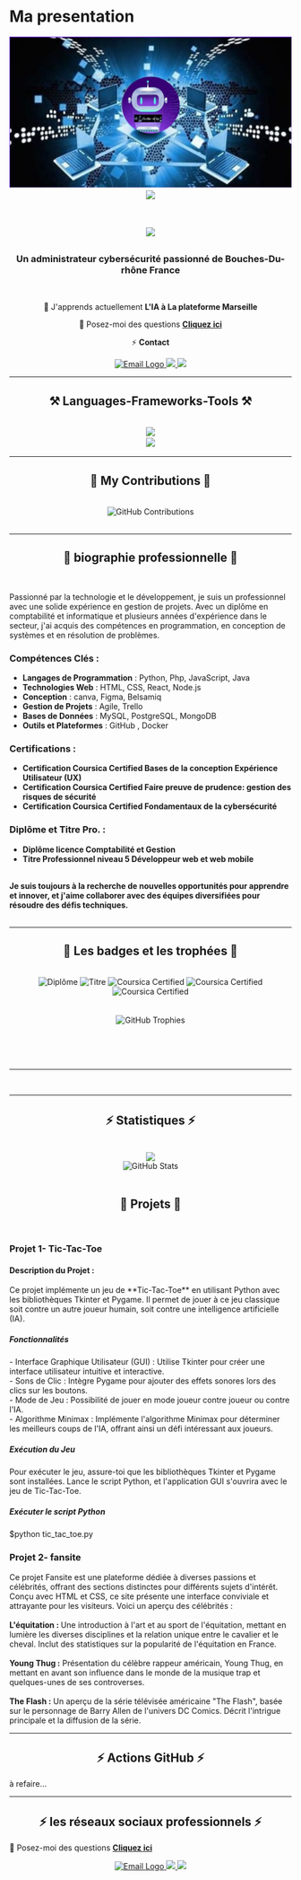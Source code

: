 # Ma presentation
<div align="center" >
    <img src="images/Portfolio-IA.jpg" alt="IA"> 
</div>
<div align="center" >
    <img align="center" src="https://visitor-badge.laobi.icu/badge?page_id=mohammed-zelmati.presentation" />
</div>

<h1 align="center">
    <img src="https://readme-typing-svg.herokuapp.com/?&font=Righteous&size=35&center=true&vCenter=true&center=true&width=900&height=70&duration=5000&lines=Salut!+👋;+Je+suis+Mohammed+ZELMATI+!;Espérant+en+Data+Scientist;" />
           
</h1>
<h3 align="center">Un administrateur cybersécurité passionné  de Bouches-Du-rhône France</h3>
<br/>
<div align="center">
 
 🌱 J'apprends actuellement **L'IA à La plateforme Marseille**

💬 Posez-moi des questions  **[Cliquez ici](https://github.com/mohammed-zelmati/presentation/issues)**

⚡  **Contact**
 </div>
<div align="center">
  <a href="mailto:mohammed.zelmati@laplateforme.io">
    <img src="https://img.shields.io/badge/Gmail-333333?style=for-the-badge&logo=gmail&logoColor=red" alt="Email Logo" />
  </a>
  <a href="https://www.linkedin.com/in/mohammed-zelmati-5a3283340/" target="_blank">
    <img src="https://img.shields.io/badge/LinkedIn-0077B5?style=for-the-badge&logo=linkedin&logoColor=white" target="_blank" />
  </a>
  <a href="https://mohammed-zelmati.github.io/" target="_blank">
     <img src="https://img.shields.io/badge/Portfolio-FF5722?style=for-the-badge&logo=todoist&logoColor=white" target="_blank" /> 
  </a>
</div>
 <hr/>
<h2 align="center">⚒️ Languages-Frameworks-Tools ⚒️</h2>
<br/>
<div align="center" background="white">
    <img src="https://skillicons.dev/icons?i=css,html,bootstrap,vscode,figma,git,github,debian" /><br>
    <img src="https://skillicons.dev/icons?i=python,javascript,php,mysql,bash,c#,java" />
</div>
<hr/>
<div align="center">
  <h2>🐍 My Contributions 🐍</h2>
  <br>
    <div align="center">
      <img alt="GitHub Contributions" src="https://ghchart.rshah.org/mohammed-zelmati" />
    </div>
  <br/>
</div>
<hr/>
<div align="center">
  <h2>🐍 biographie professionnelle 🐍</h2>
</div>
  <br>

Passionné par la technologie et le développement, je suis un professionnel avec une solide expérience en gestion de projets. Avec un diplôme en comptabilité et informatique et plusieurs années d'expérience dans le secteur, j'ai acquis des compétences en programmation, en conception de systèmes et en résolution de problèmes.

### Compétences Clés :
- **Langages de Programmation** : Python, Php, JavaScript, Java 
- **Technologies Web** : HTML, CSS, React, Node.js
- **Conception** : canva, Figma, Belsamiq
- **Gestion de Projets** : Agile, Trello
- **Bases de Données** : MySQL, PostgreSQL, MongoDB
- **Outils et Plateformes** : GitHub , Docker

### Certifications :
- **Certification Coursica Certified Bases de la conception Expérience Utilisateur (UX)**
- **Certification Coursica Certified Faire preuve de prudence: gestion des risques de sécurité**
- **Certification Coursica Certified Fondamentaux de la cybersécurité**
  <br>
### Diplôme et Titre Pro. :
- **Diplôme licence Comptabilité et Gestion**
- **Titre Professionnel niveau 5 Développeur web et web mobile**
<br/>
<strong>Je suis toujours à la recherche de nouvelles opportunités pour apprendre et innover, et j'aime collaborer avec des équipes diversifiées pour résoudre des défis techniques.</strong>
  <br/><br/>
<hr/>
<div>
<div align="center">
  <h2>🐍 Les badges et les trophées 🐍</h2>
</div>
  <br>
<div align="center">
  <!-- Diplôme Licence Comptabilité et Gestion -->
  <img src="https://img.shields.io/badge/Diplôme-Licence Comptabilité et Gestion-orange" alt="Diplôme" />

  <!-- Titre Professionnel DWWM -->
  <img src="https://img.shields.io/badge/Titre Professionnel-DWWM niveau 5-brown" alt="Titre" />
    
  <!-- Certification 1 Coursica -->
  <img src="https://img.shields.io/badge/Gestion des risques de sécurité-Coursica-blue" alt="Coursica Certified" />

  <!-- Certification 2 Coursica -->
  <img src="https://img.shields.io/badge/Coursica Certified-Fondamentaux de la cybersécurité-yellow" alt="Coursica Certified" />

  <!-- Certification 3 Coursica -->
  <img src="https://img.shields.io/badge/Bases de la conception Expérience Utilisateur (UX)-CoursicaCertified-brightgreen" alt="Coursica Certified" />
      <br/><br/><br/>
  <!-- GitHub Trophy -->
  <img src="https://github-profile-trophy.vercel.app/?username=mohammed-zelmati" alt="GitHub Trophies" />
</div>

  <br/><br/><br/>
</div>
<hr/>

<br/>
<hr/>
<h2 align="center">⚡ Statistiques ⚡</h2>
<br>
<div align="center">
    <img align="center" src="https://visitor-badge.laobi.icu/badge?page_id=mohammed-zelmati.presentation"/> 

</div>
<div align="center" >
    <img alt="GitHub Stats" src="https://github-readme-stats.vercel.app/api?username=mohammed-zelmati&show_icons=true&theme=radical&v=1" />
</div>
<br>
<div align="center">
    <h2>🐍 Projets 🐍</h2>
</div>
<br>
<h3>Projet 1- Tic-Tac-Toe</h3>
<h4> Description du Projet :</h4>
<p>Ce projet implémente un jeu de **Tic-Tac-Toe** en utilisant Python avec les bibliothèques Tkinter et Pygame. Il permet de jouer à ce jeu classique soit contre un autre joueur humain, soit contre une intelligence artificielle (IA).</p>

<h5>Fonctionnalités</h5> 
- Interface Graphique Utilisateur (GUI) : Utilise Tkinter pour créer une interface utilisateur intuitive et interactive.<br>
- Sons de Clic : Intègre Pygame pour ajouter des effets sonores lors des clics sur les boutons.<br>
- Mode de Jeu : Possibilité de jouer en mode joueur contre joueur ou contre l'IA.<br>
- Algorithme Minimax : Implémente l'algorithme Minimax pour déterminer les meilleurs coups de l'IA, offrant ainsi un défi intéressant aux joueurs.<br>
<h5>Exécution du Jeu</h5> 
Pour exécuter le jeu, assure-toi que les bibliothèques Tkinter et Pygame sont installées. Lance le script Python, et l'application GUI s'ouvrira avec le jeu de Tic-Tac-Toe.

##### Exécuter le script Python
$python tic_tac_toe.py
<br>
<h3>Projet 2- fansite</h3>
<p>Ce projet Fansite est une plateforme dédiée à diverses passions et célébrités, 
    offrant des sections distinctes pour différents sujets d'intérêt. 
    Conçu avec HTML et CSS, ce site présente une interface conviviale et
    attrayante pour les visiteurs. Voici un aperçu des célébrités :<br><br>
    <strong>L'équitation : </strong>Une introduction à l'art et au sport de l'équitation, mettant en lumière
    les diverses disciplines et la relation unique entre le cavalier et le cheval. Inclut 
    des statistiques sur la popularité de l'équitation en France.<br><br>
    <strong>Young Thug :</strong> Présentation du célèbre rappeur américain, Young Thug, en mettant en avant 
    son influence dans le monde de la musique trap et quelques-unes de ses controverses.<br><br>
    <strong>The Flash :</strong> Un aperçu de la série télévisée américaine "The Flash", basée sur le 
    personnage de Barry Allen de l'univers DC Comics. Décrit l'intrigue principale et la 
    diffusion de la série.
</p>
<hr/>
<h2 align="center">⚡ Actions GitHub ⚡</h2>
<p>à refaire...</p>
<!--div align="center" >
<img src="https://github.com/mohammed-zelmati/mohammed-zelmati.github.io/actions/workflows/ci.yml/badge.svg" alt="CI Build Status" />
</div-->
<hr/>
<h2 align="center">⚡ les réseaux sociaux professionnels ⚡</h2> 

💬 Posez-moi des questions  **[Cliquez ici](https://github.com/mohammed-zelmati/presentation/issues)**

 </div>
 
<div align="center">
  <a href="mailto:mohammed.zelmati@laplateforme.io">
    <img src="https://img.shields.io/badge/Gmail-333333?style=for-the-badge&logo=gmail&logoColor=red" alt="Email Logo" />
  </a>
  <a href="https://www.linkedin.com/in/mohammed-zelmati-5a3283340/" target="_blank">
    <img src="https://img.shields.io/badge/LinkedIn-0077B5?style=for-the-badge&logo=linkedin&logoColor=white" target="_blank" />
  </a>
  <a href="https://mohammed-zelmati.github.io/" target="_blank">
     <img src="https://img.shields.io/badge/Portfolio-FF5722?style=for-the-badge&logo=todoist&logoColor=white" target="_blank" /> 
  </a>
</div>
